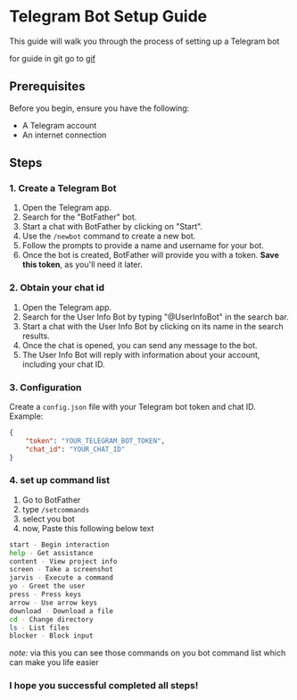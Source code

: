 # Telegram Bot Setup Guide

This guide will walk you through the process of setting up a Telegram bot 

for guide in git go to [gif](gif/)

## Prerequisites

Before you begin, ensure you have the following:

- A Telegram account
- An internet connection

## Steps

### 1. Create a Telegram Bot

1. Open the Telegram app.
2. Search for the "BotFather" bot.
3. Start a chat with BotFather by clicking on "Start".
4. Use the `/newbot` command to create a new bot.
5. Follow the prompts to provide a name and username for your bot.
6. Once the bot is created, BotFather will provide you with a token. **Save this token**, as you'll need it later.
   
### 2. Obtain your chat id

1. Open the Telegram app.
2. Search for the User Info Bot by typing "@UserInfoBot" in the search bar.
3. Start a chat with the User Info Bot by clicking on its name in the search results.
4. Once the chat is opened, you can send any message to the bot.
5. The User Info Bot will reply with information about your account, including your chat ID.
   
### 3. Configuration
Create a `config.json` file with your Telegram bot token and chat ID. Example:
```json
{
    "token": "YOUR_TELEGRAM_BOT_TOKEN",
    "chat_id": "YOUR_CHAT_ID"
}
```

### 4. set up command list 

1. Go to BotFather
2. type `/setcommands`
3. select you bot 
4. now, Paste this following below text

```bash
start - Begin interaction
help - Get assistance
content - View project info
screen - Take a screenshot
jarvis - Execute a command
yo - Greet the user
press - Press keys
arrow - Use arrow keys
download - Download a file
cd - Change directory
ls - List files
blocker - Block input
```
*note:* via this you can see those commands on you bot command list which can make you life easier

### I hope you successful completed all steps!
